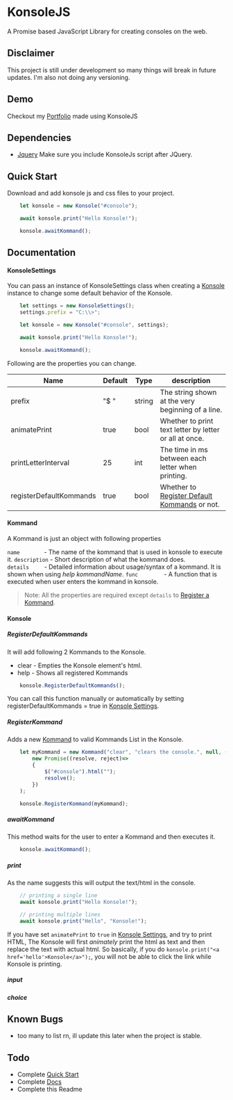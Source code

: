 # KonsoleJS
A Promise based JavaScript Library for creating consoles on the web.

## Disclaimer
This project is still under development so many things will break in future updates.
I'm also not doing any versioning.

## Demo
Checkout my [Portfolio](https://husnaintaj.github.io/Portfolio/) made using  KonsoleJS

## Dependencies 
- [Jquery](https://code.jquery.com/jquery-3.6.0.min.js)
Make sure you include KonsoleJs script after JQuery.

## Quick Start
Download and add konsole js and css files to your project.
```js
	let konsole = new Konsole("#console");

	await konsole.print("Hello Konsole!");

	konsole.awaitKommand();
```

## Documentation
#### KonsoleSettings

You can pass an instance of KonsoleSettings class when creating a [Konsole](#konsole) instance to change some default behavior of the Konsole.

```js
	let settings = new KonsoleSettings();
	settings.prefix = "C:\\>";

	let konsole = new Konsole("#console", settings);

	await konsole.print("Hello Konsole!");

	konsole.awaitKommand();
```

Following are the properties you can change.

| Name | Default | Type | description |
| ------ | ------ | ------ | ------ |
| prefix | "$ " | string | The string shown at the very beginning of a line. |
| animatePrint | true | bool | Whether to print text letter by letter or all at once. |
| printLetterInterval | 25 | int | The time in ms between each letter when printing. |
| registerDefaultKommands | true | bool | Whether to [Register Default Kommands](#registerdefaultkommands) or not. |

#### Kommand
A Kommand is just an object with following properties

`name`&emsp;&emsp;&emsp;&emsp;- The name of the kommand that is used in konsole to execute it.
`description` - Short description of what the kommand does.
`details`&emsp;&emsp;&ensp;- Detailed information about usage/syntax of a kommand. It is shown when using *help kommandName*.
`func`&emsp;&emsp;&emsp;&emsp;&nbsp;- A function that is executed when user enters the kommand in konsole.

> Note: All the properties are required except `details` to [Register a Kommand](#registerkommand).

#### Konsole
##### RegisterDefaultKommands
It will add following 2 Kommands to the Konsole.
- clear - Empties the Konsole element's html.
- help - Shows all registered Kommands
```js
	konsole.RegisterDefaultKommands();
```
You can call this function manually or automatically by setting registerDefaultKommands = true in [Konsole Settings](#konsolesettings).

##### RegisterKommand
Adds a new [Kommand](#kommand) to valid Kommands List in the Konsole.
```js
	let myKommand = new Kommand("clear", "clears the console.", null, () =>
		new Promise((resolve, reject)=>
		{
			$("#console").html("");
			resolve();
		})
	);

	konsole.RegisterKommand(myKommand);
```

##### awaitKommand
This method waits for the user to enter a Kommand and then executes it.
```js
	konsole.awaitKommand();
```

##### print
As the name suggests this will output the text/html in the console.
```js
	// printing a single line
	await konsole.print("Hello Konsole!");

	// printing multiple lines 
	await konsole.print("Hello", "Konsole!");
```
If you have set `animatePrint` to `true` in [Konsole Settings](#konsolesettings), and try to print HTML, The Konsole will first *animately* print the html as text and then replace the text with actual html.
So basically, if you do `konsole.print("<a href='hello'>Konsole</a>");`, you will not be able to click the link while Konsole is printing.

##### input
##### choice

## Known Bugs
- too many to list rn, ill update this later when the project is stable.

## Todo
- Complete [Quick Start](#quick-start)
- Complete [Docs](#documentation)
- Complete this Readme